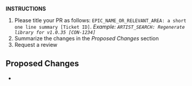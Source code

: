 **INSTRUCTIONS** 
1. Please title your PR as follows: `EPIC_NAME_OR_RELEVANT_AREA: a short one line summary [Ticket ID]`. *Example: `ARTIST_SEARCH: Regenerate library for v1.0.35 [CON-1234]`*
2. Summarize the changes in the *Proposed Changes* section
3. Request a review

**Proposed Changes**
- 
-
